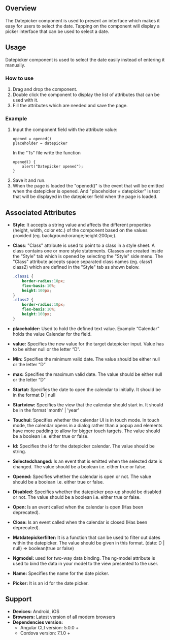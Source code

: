 ## Overview 
The Datepicker component is used to present an interface which makes it easy for users to select the date. Tapping on the component will display a picker interface that can be used to select a date.

## Usage
Datepicker component is used to select the date easily instead of entering it manually. 

### How to use   
1. Drag and drop the component. 
2. Double click the component to display the list of attributes that can be used with it.
3. Fill the attributes which are needed and save the page.

### Example 
1. Input the component field with the attribute value:
    ``` 
    opened = opened()
    placeholder = datepicker 
    ```
    In the "Ts" file write the function
    ```
    opened() { 
        alert("Datepicker opened");
    }
    ```
2. Save it and run.
3. When the page is loaded the "opened()" is the event that will be emitted when the datepicker is opened. And "placeholder = datepicker" is text that will be displayed in the datepicker field when the page is loaded. 

## Associated Attributes
- **Style**: It accepts a string value and affects the different properties (height, width, color etc.) of the component based on the values provided (eg. background:orange;height:200px;).

- **Class**: "Class" attribute is used to point to a class in a style sheet. A class contains one or more style statements. Classes are created inside the "Style" tab which is opened by selecting the "Style" side menu. The "Class" attribute accepts space separated class names (eg. class1 class2) which are defined in the "Style" tab as shown below.
    ```css
    .class1 {
        border-radius:10px;
        flex-basis:10%;
        height:100px;
    }
    .class2 {
        border-radius:10px;
        flex-basis:10%;
        height:100px;
    }
    
- **placeholder:** Used to hold the defined text value. Example “Calendar” holds the value Calendar for the field.
- **value:** Specifies the new value for the target datepicker input. Value has to be either null or the letter “D”.
- **Min:** Specifies the minimum valid date. The value should be either null or the letter “D” 
- **max:** Specifies the maximum valid date. The value should be either null or the letter “D”
- **Startat:** Specifies the date to open the calendar to initially. It should be in the format D | null
- **Startview:** Specifies the view that the calendar should start in. It should be in the format 'month' | 'year'
- **Touchui:** Specifies whether the calendar UI is in touch mode. In touch mode, the calendar opens in a dialog rather than a popup and elements have more padding to allow for bigger touch targets. The value should be a boolean i.e. either true or false.
- **Id:** Specifies the id for the datepicker calendar. The value should be string.
- **Selectedchanged:** Is an event that is emitted when the selected date is changed. The value should be a boolean i.e. either true or false.
- **Opened:** Specifies whether the calendar is open or not. The value should be a boolean i.e. either true or false.
- **Disabled:** Specifies whether the datepicker pop-up should be disabled or not. The value should be a boolean i.e. either true or false.
- **Open:** Is an event called when the calendar is open (Has been deprecated).
- **Close:** Is an event called when the calendar is closed (Has been deprecated).
- **Matdatepickerfilter:** It is a function that can be used to filter out dates within the datepicker. The value should be given in this format. (date: D | null) => boolean(true or false)
- **Ngmodel:** used for two-way data binding. The ng-model attribute is used to bind the data in your model to the view presented to the user.
- **Name:** Specifies the name for the date picker.
- **Picker:** It is an id for the date picker.

## Support
- **Devices:** Android, iOS
- **Browsers:**  Latest version of all modern browsers
- **Dependencies version:** 
    - Angular CLI version: 5.0.0 + 
    - Cordova version: 7.1.0 +
